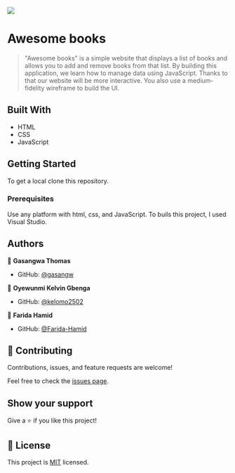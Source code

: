 ![](https://img.shields.io/badge/Microverse-blueviolet)

# Awesome books

> "Awesome books" is a simple website that displays a list of books and allows you to add and remove books from that list. By building this application, we learn how to manage data using JavaScript. Thanks to that our website will be more interactive. You also use a medium-fidelity wireframe to build the UI.

## Built With

- HTML
- CSS
- JavaScript

## Getting Started

To get a local clone this repository.

### Prerequisites

Use any platform with html, css, and JavaScript. To buils this project, I used Visual Studio.

## Authors

👤 **Gasangwa Thomas**

- GitHub: [@gasangw](https://github.com/gasangw)

👤 **Oyewunmi Kelvin Gbenga**

- GitHub: [@kelomo2502](https://github.com/kelomo2502)

👤 **Farida Hamid**

- GitHub: [@Farida-Hamid](https://github.com/Farida-Hamid)

## 🤝 Contributing

Contributions, issues, and feature requests are welcome!

Feel free to check the [issues page](../../issues/).

## Show your support

Give a ⭐️ if you like this project!

## 📝 License

This project is [MIT](https://github.com/microverseinc/readme-template/blob/master/MIT.md) licensed.